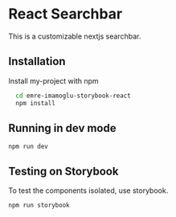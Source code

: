 # React Searchbar

This is a customizable nextjs searchbar.

## Installation

Install my-project with npm

```bash
  cd emre-imamoglu-storybook-react
  npm install
```

## Running in dev mode

```
npm run dev
```

## Testing on Storybook

To test the components isolated, use storybook.

```
npm run storybook

```
